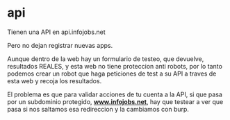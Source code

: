 # api
Tienen una API en api.infojobs.net

Pero no dejan registrar nuevas apps.

Aunque dentro de la web hay un formulario de testeo, que devuelve,
resultados REALES, y esta web no tiene proteccion anti robots,
por lo tanto podemos crear un robot que haga peticiones de test a su API
a traves de esta web y recoja los resultados.

El problema es que para validar acciones de tu cuenta a la API, si que pasa
por un subdominio protegido, __www.infojobs.net__, hay que testear a ver que pasa
si nos saltamos esa redireccion y la cambiamos con burp.